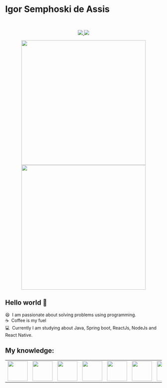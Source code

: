 # Igor Semphoski de Assis

<br/>
<p align="center">
  <a href="https://www.linkedin.com/in/igor-semphoski-de-assis-2a9b3618a/">
    <img src="https://img.shields.io/badge/-Igor_Semphoski_de_Assis-blue?style=flat-square&logo=Linkedin&logoColor=white&link=https://www.linkedin.com/in/igor-semphoski-de-assis-2a9b3618a/" />
  </a>
  <a>
    <img src="https://img.shields.io/badge/-igorsemphoski@gmail.com-c14438?style=flat-square&logo=Gmail&logoColor=white&link=mailto:igorsemphoski@gmail.com" />
  </a>
</p>

<p align="center">
<a href="https://github.com/anuraghazra/github-readme-stats">
  <img width="400" align="center" src="https://github-readme-stats.vercel.app/api?username=IgorSAssis&count_private=true&show_icons=true&theme=tokyonight&custom_title=Github%20Status" />
</a>
<a href="https://github.com/anuraghazra/convoychat">
  <img width="400" align="center" src="https://github-readme-stats.vercel.app/api/top-langs/?username=IgorSAssis&layout=compact" />
</a>
</p>

## Hello world 👋

:satisfied: &nbsp;I am passionate about solving problems using programming.
 <br/>:coffee: &nbsp;Coffee is my fuel &nbsp;
 <br/>:computer: &nbsp;Currently I am studying about Java, Spring boot, ReactJs, NodeJs and React Native.

  <h2>My knowledge: </h2>
<table>
  <tbody>
    <tr valign="top">
      <td width="100px" align="center">
        <img height="64px" src="https://cdn.svgporn.com/logos/javascript.svg">
      </td>
      <td width="100px" align="center">
        <img height="64px" src="https://cdn.svgporn.com/logos/html-5.svg">
      </td>
      <td width="100px" align="center">
        <img height="64px" src="https://cdn.svgporn.com/logos/css-3.svg">
      </td>
      <td width="100px" align="center">
        <img height="64px" src="https://cdn.svgporn.com/logos/react.svg">
      </td>
      <td width="100px" align="center">
        <img height="64px" src="https://cdn.svgporn.com/logos/mysql.svg">
      </td>
      <td width="100px" align="center">
        <img height="64px" src="https://cdn.svgporn.com/logos/java.svg">
     </td>
     <td width="100px" align="center">
        <img height="64px" src="https://cdn.svgporn.com/logos/nodejs.svg">
     </td>
    </tr>
  </tbody>
</table>
